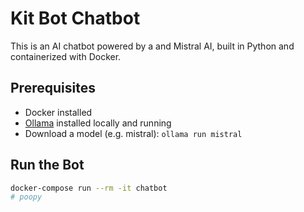 # Kit Bot Chatbot

This is an AI chatbot powered by a and Mistral AI, built in Python and containerized with Docker.

## Prerequisites

- Docker installed
- [Ollama](https://ollama.com) installed locally and running
- Download a model (e.g. mistral): `ollama run mistral`

## Run the Bot

```bash
docker-compose run --rm -it chatbot
# poopy